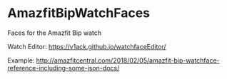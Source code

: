 # AmazfitBipWatchFaces
Faces for the Amazfit Bip watch

Watch Editor: https://v1ack.github.io/watchfaceEditor/

Example: http://amazfitcentral.com/2018/02/05/amazfit-bip-watchface-reference-including-some-json-docs/
